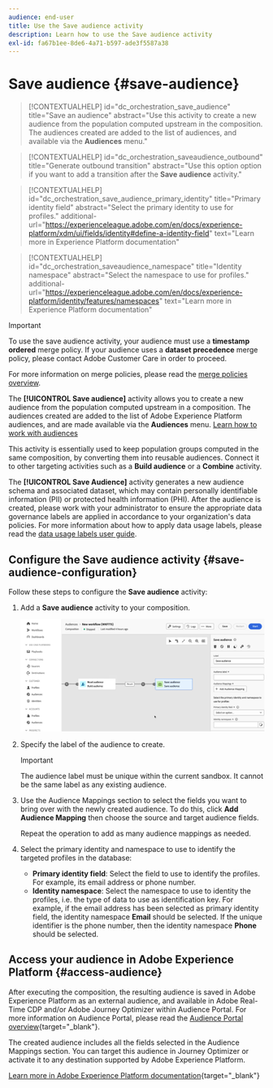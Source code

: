 ```yaml
---
audience: end-user
title: Use the Save audience activity
description: Learn how to use the Save audience activity
exl-id: fa67b1ee-8de6-4a71-b597-ade3f5587a38
---
```

# Save audience {#save-audience}

>[!CONTEXTUALHELP]
>id="dc_orchestration_save_audience"
>title="Save an audience"
>abstract="Use this activity to create a new audience from the population computed upstream in the composition. The audiences created are added to the list of audiences, and available via the **Audiences** menu."

>[!CONTEXTUALHELP]
>id="dc_orchestration_saveaudience_outbound"
>title="Generate outbound transition"
>abstract="Use this option option if you want to add a transition after the **Save audience** activity."

>[!CONTEXTUALHELP]
>id="dc_orchestration_save_audience_primary_identity"
>title="Primary identity field"
>abstract="Select the primary identity to use for profiles."
>additional-url="https://experienceleague.adobe.com/en/docs/experience-platform/xdm/ui/fields/identity#define-a-identity-field" text="Learn more in Experience Platform documentation"

>[!CONTEXTUALHELP]
>id="dc_orchestration_saveaudience_namespace"
>title="Identity namespace"
>abstract="Select the namespace to use for profiles."
>additional-url="https://experienceleague.adobe.com/en/docs/experience-platform/identity/features/namespaces" text="Learn more in Experience Platform documentation"

>[!IMPORTANT]
>
>To use the save audience activity, your audience must use a **timestamp ordered** merge policy. If your audience uses a **dataset precedence** merge policy, please contact Adobe Customer Care in order to proceed.
>
>For more information on merge policies, please read the [merge policies overview](https://experienceleague.adobe.com/en/docs/experience-platform/profile/merge-policies/overview).

The **[!UICONTROL Save audience]** activity allows you to create a new audience from the population computed upstream in a composition. The audiences created are added to the list of Adobe Experience Platform audiences, and are made available via the **Audiences** menu. [Learn how to work with audiences](../../start/audiences.md)

This activity is essentially used to keep population groups computed in the same composition, by converting them into reusable audiences. Connect it to other targeting activities such as a **Build audience** or a **Combine** activity. 

The **[!UICONTROL Save Audience]** activity generates a new audience schema and associated dataset, which may contain personally identifiable information (PII) or protected health information (PHI). After the audience is created, please work with your administrator to ensure the appropriate data governance labels are applied in accordance to your organization's data policies. For more information about how to apply data usage labels, please read the [data usage labels user guide](https://experienceleague.adobe.com/en/docs/experience-platform/data-governance/labels/user-guide).

## Configure the Save audience activity {#save-audience-configuration}

Follow these steps to configure the **Save audience** activity:

1. Add a **Save audience** activity to your composition.

    ![](../assets/save-audience.png)

1. Specify the label of the audience to create.

    >[!IMPORTANT]
    >
    >The audience label must be unique within the current sandbox. It cannot be the same label as any existing audience. 

1. Use the Audience Mappings section to select the fields you want to bring over with the newly created audience. To do this, click **Add Audience Mapping** then choose the source and target audience fields.

    Repeat the operation to add as many audience mappings as needed.

1. Select the primary identity and namespace to use to identify the targeted profiles in the database:

    * **Primary identity field**: Select the field to use to identify the profiles. For example, its email address or phone number.
    * **Identity namespace**: Select the namespace to use to identity the profiles, i.e. the type of data to use as identification key. For example, if the email address has been selected as primary identity field, the identity namespace **Email** should be selected. If the unique identifier is the phone number, then the identity namespace **Phone** should be selected.

## Access your audience in Adobe Experience Platform {#access-audience}

After executing the composition, the resulting audience is saved in Adobe Experience Platform as an external audience, and available in Adobe Real-Time CDP and/or Adobe Journey Optimizer within Audience Portal. For more information on Audience Portal, please read the [Audience Portal overview](https://experienceleague.adobe.com/en/docs/experience-platform/segmentation/ui/audience-portal){target="_blank"}.

The created audience includes all the fields selected in the Audience Mappings section. You can target this audience in Journey Optimizer or activate it to any destination supported by Adobe Experience Platform.

[Learn more in Adobe Experience Platform documentation](https://experienceleague.adobe.com/en/docs/experience-platform/segmentation/ui/audience-portal){target="_blank"}

<!--

## Example{#save-audience-example}

The following example illustrates a simple audience update from targeting. A scheduler is added to run the workflow once a month. A query recovers all the profiles subscribed to the different application services available. The **Save audience** activity updates the audience by deleting profiles that have unsubscribed from the service since the last workflow execution and by adding the newly subscribed profiles.
-->
